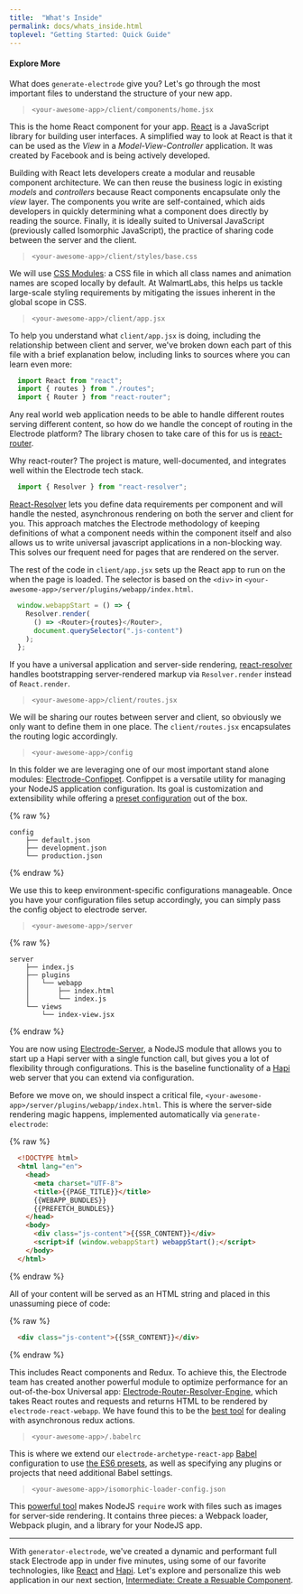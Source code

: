 ```yaml
---
title:  "What's Inside"
permalink: docs/whats_inside.html
toplevel: "Getting Started: Quick Guide"
---
```


#### Explore More

What does `generate-electrode` give you? Let's go through the most important files to understand the structure of your new app.

> `<your-awesome-app>/client/components/home.jsx`

This is the home React component for your app. [React](https://facebook.github.io/react/index.html) is a JavaScript library for building user interfaces. A simplified way to look at React is that it can be used as the _View_ in a _Model-View-Controller_ application. It was created by Facebook and is being actively developed.

Building with React lets developers create a modular and reusable component architecture. We can then reuse the business logic in existing _models_ and _controllers_ because React components encapsulate only the _view_ layer. The components you write are self-contained, which aids developers in quickly determining what a component does directly by reading the source. Finally, it is ideally suited to Universal JavaScript (previously called Isomorphic JavaScript), the practice of sharing code between the server and the client.

> `<your-awesome-app>/client/styles/base.css`

We will use [CSS Modules](https://github.com/css-modules/css-modules): a CSS file in which all class names and animation names are scoped locally by default. At WalmartLabs, this helps us tackle large-scale styling requirements by mitigating the issues inherent in the global scope in CSS.

> `<your-awesome-app>/client/app.jsx`

To help you understand what `client/app.jsx` is doing, including the relationship between client and server, we've broken down each part of this file with a brief explanation below, including links to sources where you can learn even more:

```javascript
  import React from "react";
  import { routes } from "./routes";
  import { Router } from "react-router";
```

Any real world web application needs to be able to handle different routes serving different content, so how do we handle the concept of routing in the Electrode platform? The library chosen to take care of this for us is [react-router](https://github.com/reactjs/react-router/tree/master/docs).

Why react-router? The project is mature, well-documented, and integrates well within the Electrode tech stack.

```javascript
  import { Resolver } from "react-resolver";
```

[React-Resolver](http://ericclemmons.com/react-resolver/) lets you define data requirements per component and will handle the nested, asynchronous rendering on both the server and client for you. This approach matches the Electrode methodology of keeping definitions of what a component needs within the component itself and also allows us to write universal javascript applications in a non-blocking way. This solves our frequent need for pages that are rendered on the server.


The rest of the code in `client/app.jsx` sets up the React app to run on the when the page is loaded. The selector is based on the `<div>` in `<your-awesome-app>/server/plugins/webapp/index.html`.

```javascript
  window.webappStart = () => {
    Resolver.render(
      () => <Router>{routes}</Router>,
      document.querySelector(".js-content")
    );
  };
```

If you have a universal application and server-side rendering, [react-resolver](http://ericclemmons.com/react-resolver/docs/getting-started/ServerRendering.html) handles bootstrapping server-rendered markup via `Resolver.render` instead of `React.render`.

> `<your-awesome-app>/client/routes.jsx`

We will be sharing our routes between server and client, so obviously we only want to define them in one place. The `client/routes.jsx` encapsulates the routing logic accordingly.

> `<your-awesome-app>/config`

In this folder we are leveraging one of our most important stand alone modules: [Electrode-Confippet](confippet.html). Confippet is a versatile utility for managing your NodeJS application configuration. Its goal is customization and extensibility while offering a [preset configuration](https://github.com/electrode-io/electrode-confippet) out of the box.

{% raw  %}
```
config
    ├── default.json
    ├── development.json
    └── production.json
```
{% endraw %}

We use this to keep environment-specific configurations manageable. Once you have your configuration files setup accordingly, you can simply pass the config object to electrode server.

> `<your-awesome-app>/server`

{% raw  %}
```
server
    ├── index.js
    ├── plugins
    │   └── webapp
    │       ├── index.html
    │       └── index.js
    └── views
        └── index-view.jsx
```
{% endraw %}

You are now using [Electrode-Server](https://github.com/electrode-io/electrode-server), a NodeJS module that allows you to start up a Hapi server with a single function call, but gives you a lot of flexibility through configurations. This is the baseline functionality of a [Hapi](http://hapijs.com/) web server that you can extend via configuration.

Before we move on, we should inspect a critical file, `<your-awesome-app>/server/plugins/webapp/index.html`. This is where the server-side rendering magic happens, implemented automatically via `generate-electrode`:

{% raw  %}
```html
  <!DOCTYPE html>
  <html lang="en">
    <head>
      <meta charset="UTF-8">
      <title>{{PAGE_TITLE}}</title>
      {{WEBAPP_BUNDLES}}
      {{PREFETCH_BUNDLES}}
    </head>
    <body>
      <div class="js-content">{{SSR_CONTENT}}</div>
      <script>if (window.webappStart) webappStart();</script>
    </body>
  </html>
```
{% endraw %}

All of your content will be served as an HTML string and placed in this unassuming piece of code:

{% raw  %}
```html
  <div class="js-content">{{SSR_CONTENT}}</div>
```
{% endraw %}

This includes React components and Redux. To achieve this, the Electrode team has created another powerful module to optimize performance for an out-of-the-box Universal app: [Electrode-Router-Resolver-Engine](https://github.com/electrode-io/electrode-redux-router-engine), which takes React routes and requests and returns HTML to be rendered by `electrode-react-webapp`. We have found this to be the [best tool](https://github.com/electrode-io/electrode-redux-router-engine) for dealing with asynchronous redux actions.

> `<your-awesome-app>/.babelrc`

This is where we extend our `electrode-archetype-react-app` [Babel](https://babeljs.io/docs/usage/babelrc/) configuration to use [the ES6 presets](https://babeljs.io/docs/plugins/preset-es2015/), as well as specifying any plugins or projects that need additional Babel settings.

> `<your-awesome-app>/isomorphic-loader-config.json`

This [powerful tool](https://github.com/jchip/isomorphic-loader) makes NodeJS `require` work with files such as images for server-side rendering. It contains three pieces: a Webpack loader, Webpack plugin, and a library for your NodeJS app.

---

With `generator-electrode`, we've created a dynamic and performant full stack Electrode app in under five minutes, using some of our favorite technologies, like [React](https://facebook.github.io/react/index.html) and [Hapi](http://hapijs.com/). Let's explore and personalize this web application in our next section, [Intermediate: Create a Resuable Component](create_reusable_component.html).
